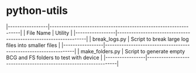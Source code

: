 # python-utils

|-----------------|-----------------------------------------------------------------|
| File Name       | Utility                                                         |
|-----------------|-----------------------------------------------------------------|
| break_logs.py   | Script to break large log files into smaller files              |
|-----------------|-----------------------------------------------------------------|
| make_folders.py | Script to generate empty BCG and FS folders to test with device |
|-----------------|-----------------------------------------------------------------|
